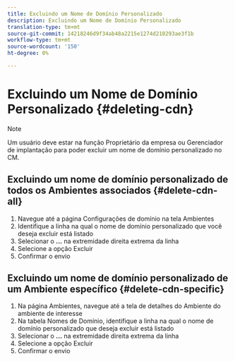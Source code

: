```yaml
---
title: Excluindo um Nome de Domínio Personalizado
description: Excluindo um Nome de Domínio Personalizado
translation-type: tm+mt
source-git-commit: 14218246d9f34ab48a2215e1274d210293ae3f1b
workflow-type: tm+mt
source-wordcount: '150'
ht-degree: 0%

---
```



# Excluindo um Nome de Domínio Personalizado {#deleting-cdn}

>[!NOTE]
>Um usuário deve estar na função Proprietário da empresa ou Gerenciador de implantação para poder excluir um nome de domínio personalizado no CM.

## Excluindo um nome de domínio personalizado de todos os Ambientes associados {#delete-cdn-all}

1. Navegue até a página Configurações de domínio na tela Ambientes
1. Identifique a linha na qual o nome de domínio personalizado que você deseja excluir está listado
1. Selecionar o **...** na extremidade direita extrema da linha
1. Selecione a opção Excluir
1. Confirmar o envio


## Excluindo um nome de domínio personalizado de um Ambiente específico {#delete-cdn-specific}

1. Na página Ambientes, navegue até a tela de detalhes do Ambiente do ambiente de interesse
1. Na tabela Nomes de Domínio, identifique a linha na qual o nome de domínio personalizado que deseja excluir está listado
1. Selecionar o **...** na extremidade direita extrema da linha
1. Selecione a opção Excluir
1. Confirmar o envio
